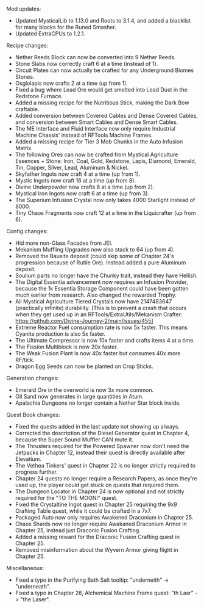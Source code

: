 Mod updates:

- Updated MysticalLib to 1.13.0 and Roots to 3.1.4, and added a blacklist for many blocks for the Runed Smasher.
- Updated ExtraCPUs to 1.2.1.

Recipe changes:

- Nether Reeds Block can now be converted into 9 Nether Reeds.
- Stone Slabs now correctly craft 6 at a time (instead of 1).
- Circuit Plates can now actually be crafted for any Underground Biomes Stones.
- Osglolapis now crafts 2 at a time (up from 1).
- Fixed a bug where Lead Ore would get smelted into Lead Dust in the Redstone Furnace.
- Added a missing recipe for the Nutritious Stick, making the Dark Bow craftable.
- Added conversion between Covered Cables and Dense Covered Cables, and conversion between Smart Cables and Dense Smart Cables.
- The ME Interface and Fluid Interface now only require Industrial Machine Chassis' instead of RFTools Machine Frames.
- Added a missing recipe for Tier 3 Mob Chunks in the Auto Infusion Matrix.
- The following Ores can now be crafted from Mystical Agriculture Essences + Stone: Iron, Coal, Gold, Redstone, Lapis, Diamond, Emerald, Tin, Copper, Silver, Lead, Aluminum & Nickel.
- Skyfather Ingots now craft 4 at a time (up from 1).
- Mystic Ingots now craft 16 at a time (up from 8).
- Divine Underpowder now crafts 8 at a time (up from 2).
- Mystical Iron Ingots now craft 6 at a time (up from 3).
- The Superium Infusion Crystal now only takes 4000 Starlight instead of 8000.
- Tiny Chaos Fragments now craft 12 at a time in the Liquicrafter (up from 6).

Config changes:

- Hid more non-Glass Facades from JEI.
- Mekanism Muffling Upgrades now also stack to 64 (up from 4).
- Removed the Bauxite deposit (could skip some of Chapter 24's progression because of Rutile Ore). Instead added a pure Aluminum deposit.
- Soulium parts no longer have the Chunky trait, instead they have Hellish.
- The Digital Essentia advancement now requires an Infusion Provider, because the 1k Essentia Storage Component could have been gotten much earlier from research. Also changed the rewarded Trophy.
- All Mystical Agriculture Tiered Crystals now have 2147483647 (practically infinite) durability. [This is to prevent a crash that occurs when they get used up in an RFTools/ExtraUtils/Mekanism Crafter: https://github.com/Divine-Journey-2/main/issues/455]
- Extreme Reactor Fuel consumption rate is now 5x faster. This means Cyanite production is also 5x faster.
- The Ultimate Compressor is now 10x faster and crafts items 4 at a time.
- The Fission Multiblock is now 20x faster.
- The Weak Fusion Plant is now 40x faster but consumes 40x more RF/tick.
- Dragon Egg Seeds can now be planted on Crop Sticks.

Generation changes:

- Emerald Ore in the overworld is now 3x more common.
- Oil Sand now generates in large quantities in Atum.
- Apalachia Dungeons no longer contain a Nether Star block inside.

Quest Book changes:

- Fixed the quests added in the last update not showing up always.
- Corrected the description of the Diesel Generator quest in Chapter 4, because the Super Sound Muffler CAN mute it.
- The Thrusters required for the Powered Spawner now don't need the Jetpacks in Chapter 12, instead their quest is directly available after Elevatium.
- The Vethea Tinkers' quest in Chapter 22 is no longer strictly required to progress further.
- Chapter 24 quests no longer require a Research Papers, as once they're used up, the player could get stuck on quests that required them.
- The Dungeon Locator in Chapter 24 is now optional and not strictly required for the "TO THE MOON!" quest.
- Fixed the Crystaltine Ingot quest in Chapter 25 requiring the 9x9 Crafting Table quest, while it could be crafted in a 7x7.
- Packaged Auto now only requires Awakened Draconium in Chapter 25.
- Chaos Shards now no longer require Awakaned Draconium Armor in Chapter 25, instead just Draconic Fusion Crafting.
- Added a missing reward for the Draconic Fusion Crafting quest in Chapter 25.
- Removed misinformation about the Wyvern Armor giving flight in Chapter 25.

Miscellaneous:

- Fixed a typo in the Purifying Bath Salt tooltip: "underneith" -> "underneath".
- Fixed a typo in Chapter 26, Alchemical Machine Frame quest: "th Lasr" -> "the Laser".
